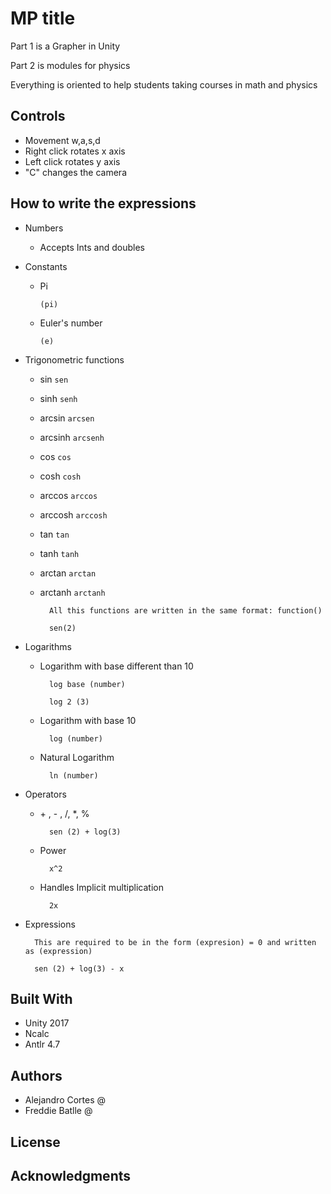 # MP title

Part 1 is a Grapher in Unity 

Part 2 is modules for physics

Everything is oriented to help students taking courses in math and physics 

## Controls

* Movement w,a,s,d
* Right click rotates x axis
* Left click rotates y axis
* "C" changes the camera 

## How to write the expressions

* Numbers
	* Accepts Ints and doubles
	
* Constants
	* Pi

		`(pi)`
	
	* Euler's number

		`
	(e)
	`

* Trigonometric functions
	* sin
		`sen`
	* sinh
		`senh`
	* arcsin
		`arcsen`
	* arcsinh
		`arcsenh`
	* cos
		`cos`
	* cosh
		`cosh`
	* arccos
		`arccos`
	* arccosh
		`arccosh`
	* tan
		`tan`
	* tanh
		`tanh`
	* arctan
		`arctan`
	* arctanh
		`arctanh`
	
			All this functions are written in the same format: function()
		
			sen(2)

* Logarithms
	* Logarithm with base different than 10
		
			log base (number) 
		
			log 2 (3)
		
	* Logarithm with base 10

			log (number)
	
	* Natural Logarithm

			ln (number)
	
* Operators
	* \+ , - , /, *, %
	
			sen (2) + log(3)
		
	* Power

			x^2
	
	* Handles Implicit multiplication 
			
			2x

* Expressions
	
		This are required to be in the form (expresion) = 0 and written as (expression)

		sen (2) + log(3) - x
	
## Built With

* Unity 2017
* Ncalc
* Antlr 4.7

## Authors

* Alejandro Cortes @
* Freddie Batlle @

## License

## Acknowledgments
